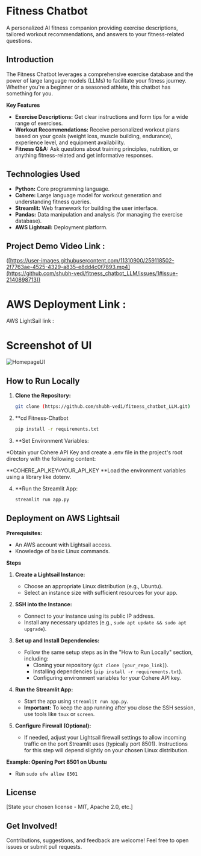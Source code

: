 # Fitness Chatbot

A personalized AI fitness companion providing exercise descriptions, tailored workout recommendations, and answers to your fitness-related questions.

## Introduction

The Fitness Chatbot leverages a  comprehensive exercise database and the power of large language models (LLMs) to facilitate your fitness journey. Whether you're a beginner or a seasoned athlete, this chatbot has something for you.

**Key Features**

* **Exercise Descriptions:** Get clear instructions and form tips for a wide range of exercises.
* **Workout Recommendations:** Receive personalized workout plans based on your goals (weight loss, muscle building, endurance), experience level, and equipment availability.
* **Fitness Q&A:**  Ask questions  about training principles, nutrition, or anything fitness-related and get informative responses. 

## Technologies Used

* **Python:** Core programming language.
* **Cohere:** Large language model for workout generation and understanding fitness queries.
* **Streamlit:**  Web framework for building the user interface.
* **Pandas:** Data manipulation and analysis (for managing the exercise database).
* **AWS Lightsail:** Deployment platform.

## Project Demo Video Link :

([https://user-images.githubusercontent.com/11310900/259118502-2f7763ae-4525-4329-a835-e8dd4c0f7893.mp4](https://github.com/shubh-vedi/fitness_chatbot_LLM/issues/1#issue-2140898713))


# AWS Deployment Link :

AWS LightSail link : 
# Screenshot of UI

![HomepageUI](Screenshots/photo_2023-08-07_18-15-54.jpg)

## How to Run Locally

1. **Clone the Repository:**
   ```bash
   git clone (https://github.com/shubh-vedi/fitness_chatbot_LLM.git)

2.  **cd Fitness-Chatbot
    ```bash
    pip install -r requirements.txt

3. **Set Environment Variables:

*Obtain your Cohere API Key and create a .env file in the project's root directory with the following content:

**COHERE_API_KEY=YOUR_API_KEY
**Load the environment variables using a library like dotenv.

4. **Run the Streamlit App:
    ```bash
    streamlit run app.py

## Deployment on AWS Lightsail

**Prerequisites:**

* An AWS account with Lightsail access.
* Knowledge of basic Linux commands.

**Steps**

1. **Create a Lightsail Instance:**

   * Choose an appropriate Linux distribution (e.g., Ubuntu).
   * Select an instance size with sufficient resources for your app.

2. **SSH into the Instance:**

   * Connect to your instance using its public IP address.
   * Install any necessary updates (e.g., `sudo apt update && sudo apt upgrade`).

3. **Set up and Install Dependencies:**

   * Follow the same setup steps as in the "How to Run Locally" section, including:
      * Cloning your repository (`git clone [your_repo_link]`).
      * Installing dependencies (`pip install -r requirements.txt`).
      * Configuring environment variables for your Cohere API key.

4. **Run the Streamlit App:**

   * Start the app using `streamlit run app.py`.
   * **Important:** To keep the app running after you close the SSH session, use tools like `tmux` or `screen`.

5. **Configure Firewall (Optional):**

   * If needed, adjust your Lightsail firewall settings to allow incoming traffic on the port Streamlit uses (typically port 8501). Instructions for this step will depend slightly on your chosen Linux distribution.

**Example: Opening Port 8501 on Ubuntu**

* Run `sudo ufw allow 8501`

## License

[State your chosen license - MIT, Apache 2.0, etc.]

## Get Involved!

Contributions, suggestions, and feedback are welcome! Feel free to open issues or submit pull requests.


